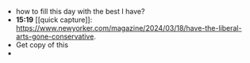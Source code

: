 - how to fill this day with the best I have?
- **15:19** [[quick capture]]:  https://www.newyorker.com/magazine/2024/03/18/have-the-liberal-arts-gone-conservative.
- Get copy of this
-